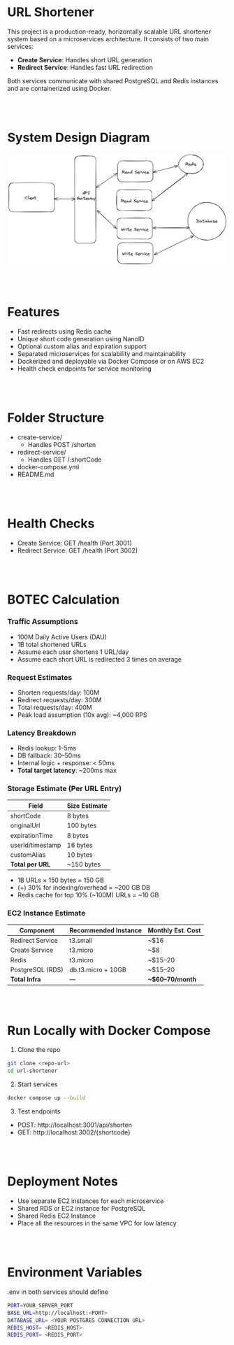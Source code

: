 # URL Shortener

This project is a production-ready, horizontally scalable URL shortener system based on a microservices architecture. It consists of two main services:

- **Create Service**: Handles short URL generation
- **Redirect Service**: Handles fast URL redirection

Both services communicate with shared PostgreSQL and Redis instances and are containerized using Docker.

<br />
<br />

# System Design Diagram

![System Design Diagram](./system-design.png)

<br />
<br />

# Features

- Fast redirects using Redis cache
- Unique short code generation using NanoID
- Optional custom alias and expiration support
- Separated microservices for scalability and maintainability
- Dockerized and deployable via Docker Compose or on AWS EC2
- Health check endpoints for service monitoring

<br />
<br />

# Folder Structure

- create-service/
  - Handles POST /shorten
- redirect-service/
  - Handles GET /:shortCode
- docker-compose.yml
- README.md

<br />
<br />

# Health Checks

- Create Service: GET /health (Port 3001)
- Redirect Service: GET /health (Port 3002)

<br />
<br />

# BOTEC Calculation

### Traffic Assumptions

- 100M Daily Active Users (DAU)
- 1B total shortened URLs
- Assume each user shortens 1 URL/day
- Assume each short URL is redirected 3 times on average

### Request Estimates

- Shorten requests/day: 100M
- Redirect requests/day: 300M
- Total requests/day: 400M
- Peak load assumption (10x avg): ~4,000 RPS

### Latency Breakdown

- Redis lookup: 1–5ms
- DB fallback: 30–50ms
- Internal logic + response: < 50ms
- **Total target latency**: ~200ms max

### Storage Estimate (Per URL Entry)

| Field             | Size Estimate |
| ----------------- | ------------- |
| shortCode         | 8 bytes       |
| originalUrl       | 100 bytes     |
| expirationTime    | 8 bytes       |
| userId/timestamp  | 16 bytes      |
| customAlias       | 10 bytes      |
| **Total per URL** | ~150 bytes    |

- 1B URLs × 150 bytes = 150 GB
- (+) 30% for indexing/overhead = ~200 GB DB
- Redis cache for top 10% (~100M) URLs = ~10 GB

### EC2 Instance Estimate

| Component        | Recommended Instance | Monthly Est. Cost |
| ---------------- | -------------------- | ----------------- |
| Redirect Service | t3.small             | ~$16              |
| Create Service   | t3.micro             | ~$8               |
| Redis            | t3.micro             | ~$15–20           |
| PostgreSQL (RDS) | db.t3.micro + 10GB   | ~$15–20           |
| **Total Infra**  | —                    | **~$60–70/month** |

<br />
<br />

# Run Locally with Docker Compose

1. Clone the repo

```bash
git clone <repo-url>
cd url-shortener
```

2. Start services

```bash
docker compose up --build
```

3. Test endpoints

- POST: http://localhost:3001/api/shorten
- GET: http://localhost:3002/{shortcode}

<br />
<br />

# Deployment Notes

- Use separate EC2 instances for each microservice
- Shared RDS or EC2 instance for PostgreSQL
- Shared Redis EC2 Instance
- Place all the resources in the same VPC for low latency

<br />
<br />

# Environment Variables

.env in both services should define

```bash
PORT=YOUR_SERVER_PORT
BASE_URL=http://localhost:<PORT>
DATABASE_URL= <YOUR POSTGRES CONNECTION URL>
REDIS_HOST= <REDIS_HOST>
REDIS_PORT= <REDIS_PORT>
```
